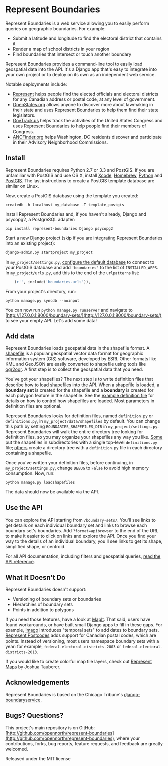 # Represent Boundaries

Represent Boundaries is a web service allowing you to easily perform queries on geographic boundaries. For example:

* Submit a latitude and longitude to find the electoral district that contains it
* Render a map of school districts in your region
* Find boundaries that intersect or touch another boundary

Represent Boundaries provides a command-line tool to easily load geospatial data into the API. It's a Django app that's easy to integrate into your own project or to deploy on its own as an independent web service.

Notable deployments include:

* [Represent](http://represent.opennorth.ca) helps people find the elected officials and electoral districts for any Canadian address or postal code, at any level of government.
* [OpenStates.org](http://openstates.org/find_your_legislator/) allows anyone to discover more about lawmaking in their state and uses Represent Boundaries to help them find their state legislators.
* [GovTrack.us](https://www.govtrack.us/congress/members) helps track the activities of the United States Congress and uses Represent Boundaries to help people find their members of Congress.
* [ANCFinder.org](http://ancfinder.org/) helps Washington, DC residents discover and participate in their Advisory Neighborhood Commissions.

## Install

Represent Boundaries requires Python 2.7 or 3.3 and PostGIS. If you are unfamiliar with PostGIS and use OS X, install [Xcode](https://itunes.apple.com/us/app/xcode/id497799835), [Homebrew](https://github.com/opennorth/opennorth.ca/wiki/Python-Quick-Start:-OS-X#homebrew), [Python](https://github.com/opennorth/opennorth.ca/wiki/Python-Quick-Start:-OS-X#python-and-virtualenv) and [PostGIS](https://github.com/opennorth/opennorth.ca/wiki/Python-Quick-Start:-OS-X#gdal-and-postgis). The last instructions to create a PostGIS template database are similar on Linux.

Now, create a PostGIS database using the template you created:

    createdb -h localhost my_database -T template_postgis

Install Represent Boundaries and, if you haven't already, Django and psycopg2, a PostgreSQL adapter:

    pip install represent-boundaries Django psycopg2

Start a new Django project (skip if you are integrating Represent Boundaries into an existing project):

    django-admin.py startproject my_project

In `my_project/settings.py`, [configure the default database](https://docs.djangoproject.com/en/dev/ref/contrib/gis/tutorial/#configure-settings-py) to connect to your PostGIS database and add `'boundaries'` to the list of `INSTALLED_APPS`. In `my_project/urls.py`, add this to the end of the `urlpatterns` list:

```python
    (r'', include('boundaries.urls')),
```

From your project's directory, run:

    python manage.py syncdb --noinput

You can now run `python manage.py runserver` and navigate to [http://127.0.0.1:8000/boundary-sets/](http://127.0.0.1:8000/boundary-sets/) to see your empty API. Let's add some data!

## Add data

Represent Boundaries loads geospatial data in the shapefile format. A [shapefile](http://en.wikipedia.org/wiki/Shapefile) is a popular geospatial vector data format for geographic information system (GIS) software, developed by ESRI. Other formats like KML and GeoJSON are easily converted to shapefile using tools like [ogr2ogr](http://www.gdal.org/ogr2ogr.html). A first step is to collect the geospatial data that you need.

You've got your shapefiles? The next step is to write definition files that describe how to load shapefiles into the API. When a shapefile is loaded, a **boundary set** is created for the shapefile and a **boundary** is created for each polygon feature in the shapefile. See the [example definition file](http://github.com/opennorth/represent-boundaries/blob/master/definition.example.py) for details on how to control how shapefiles are loaded. Most parameters in definition files are optional.

Represent Boundaries looks for definition files, named `definition.py` or `definitions.py`, in `my_project/data/shapefiles` by default. You can change this path by setting `BOUNDARIES_SHAPEFILES_DIR` in `my_project/settings.py`. Represent Boundaries will walk the entire directory tree looking for definition files, so you may organize your shapefiles any way you like. [Some](https://github.com/sunlightlabs/pentagon/blob/master/shapefiles/definitions.py) put the shapefiles in subdirectories with a single top-level `definitions.py` file; [others](https://github.com/opennorth/represent-canada-data) create a directory tree with a `definition.py` file in each directory containing a shapefile.

Once you've written your definition files, before continuing, in `my_project/settings.py`, change `DEBUG` to `False` to avoid high memory consumption. Now, run:

    python manage.py loadshapefiles

The data should now be available via the API.

## Use the API

You can explore the API starting from `/boundary-sets/`. You'll see links to get details on each individual boundary set and links to browse each boundary set's boundaries. Add `?format=apibrowser` to the end of the URL to make it easier to click on links and explore the API. Once you find your way to the details of an individual boundary, you'll see links to get its shape, simplified shape, or centroid.

For all API documentation, including filters and geospatial queries, [read the API reference](http://represent.opennorth.ca/api/#boundaryset).

## What It Doesn't Do

Represent Boundaries doesn't support:

* Versioning of boundary sets or boundaries
* Hierarchies of boundary sets
* Points in addition to polygons

If you need those features, have a look at [MapIt](http://mapit.poplus.org/). That said, users have found workarounds, or have built small Django apps to fill in these gaps. For example, [Imago](https://github.com/opencivicdata/imago) introduces "temporal sets" to add dates to boundary sets. [Represent Postcodes](https://github.com/rhymeswithcycle/represent-postcodes) adds support for Canadian postal codes, which are points. Instead of versioning, most users namespace boundary sets with a year: for example, `federal-electoral-districts-2003` or `federal-electoral-districts-2013`.

If you would like to create colorful map tile layers, check out [Represent Maps](https://github.com/JoshData/represent-maps) by Joshua Tauberer.

## Acknowledgements

Represent Boundaries is based on the Chicago Tribune's [django-boundaryservice](http://github.com/newsapps/django-boundaryservice).

## Bugs? Questions?

This project's main repository is on GitHub: [http://github.com/opennorth/represent-boundaries](http://github.com/opennorth/represent-boundaries), where your contributions, forks, bug reports, feature requests, and feedback are greatly welcomed.

Released under the MIT license
